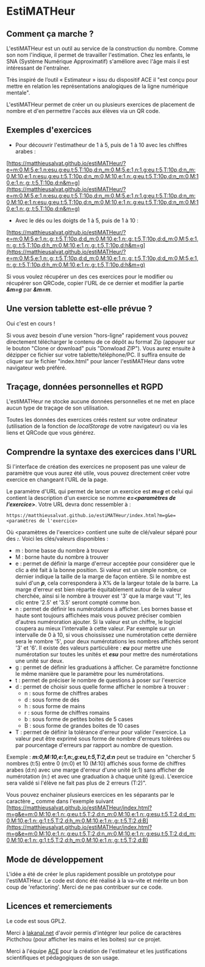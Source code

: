 # EstiMATHeur

## Comment ça marche ?

L'estiMATHeur est un outil au service de la construction du nombre. Comme son nom l'indique, il permet de travailler l'estimation. Chez les enfants, le SNA (Système Numérique Approximatif) s'améliore avec l'âge mais il est intéressant de l'entraîner.

Très inspiré de l’outil « Estimateur » issu du dispositif ACE il "est conçu pour mettre en relation les représentations analogiques de la ligne numérique mentale".

L'estiMATHeur permet de créer un ou plusieurs exercices de placement de nombre et d'en permettre l'accès aux élèves via un QR code.


## Exemples d'exercices

- Pour découvrir l'estimatheur de 1 à  5, puis de 1 à  10 avec les chiffres arabes :

[https://matthieusalvat.github.io/estiMATHeur/?e=m:0,M:5,e:1,n:esu,g:eu,t:5,T:10p,d:n_m:0,M:5,e:1,n:1,g:eu,t:5,T:10p,d:n_m:0,M:10,e:1,n:esu,g:eu,t:5,T:10p,d:n_m:0,M:10,e:1,n:,g:eu,t:5,T:10p,d:n_m:0,M:10,e:1,n:,g:,t:5,T:10p,d:n&m=g](https://matthieusalvat.github.io/estiMATHeur/?e=m:0,M:5,e:1,n:esu,g:eu,t:5,T:10p,d:n_m:0,M:5,e:1,n:1,g:eu,t:5,T:10p,d:n_m:0,M:10,e:1,n:esu,g:eu,t:5,T:10p,d:n_m:0,M:10,e:1,n:,g:eu,t:5,T:10p,d:n_m:0,M:10,e:1,n:,g:,t:5,T:10p,d:n&m=g)

- Avec le dés ou les doigts de 1 à  5, puis de 1 à  10 :

[https://matthieusalvat.github.io/estiMATHeur/?e=m:0,M:5,e:1,n:,g:,t:5,T:10p,d:d_m:0,M:10,e:1,n:,g:,t:5,T:10p,d:d_m:0,M:5,e:1,n:,g:,t:5,T:10p,d:h_m:0,M:10,e:1,n:,g:,t:5,T:10p,d:h&m=g](https://matthieusalvat.github.io/estiMATHeur/?e=m:0,M:5,e:1,n:,g:,t:5,T:10p,d:d_m:0,M:10,e:1,n:,g:,t:5,T:10p,d:d_m:0,M:5,e:1,n:,g:,t:5,T:10p,d:h_m:0,M:10,e:1,n:,g:,t:5,T:10p,d:h&m=g)

Si vous voulez récupérer un des ces exercices pour le modifier ou récupérer son QRCode, copier l'URL de ce dernier et modifier la partie ***&m=g*** par ***&m=m***.

## Une version tablette est-elle prévue ?

Oui c'est en cours !

Si vous avez besoin d'une version "hors-ligne" rapidement vous pouvez directement télécharger le contenu de ce dépôt au format Zip (appuyer sur le bouton "Clone or download" puis "Donwload ZIP"). Vous aurez ensuite à dézipper ce fichier sur votre tablette/téléphone/PC. Il suffira ensuite de cliquer sur le fichier "index.html" pour lancer l'estiMATHeur dans votre navigateur web préféré. 

## Traçage, données personnelles et RGPD

L'estiMATHeur ne stocke aucune données personnelles et ne met en place aucun type de traçage de son utilisation.

Toutes les données des exercices créés restent sur votre ordinateur (utilisation de la fonction de *localStorage* de votre navigateur) ou via les liens et QRCode que vous générez.

## Comprendre la syntaxe des exercices dans l'URL

Si l'interface de création des exercices ne proposent pas une valeur de paramètre que vous aurez été utile, vous pouvez directement créer votre exercice en changeant l'URL de la page.

Le paramètre d'URL qui permet de lancer un exercice est ***m=g*** et celui qui contient la description d'un exercice se nomme ***e=&lt;paramètres de l'exercice&gt;***. Votre URL devra donc ressembler à :
```
https://matthieusalvat.github.io/estiMATHeur/index.html?m=g&e=<paramètres de l'exercice>
```

Où &lt;paramètres de l'exercice&gt; contient une suite de clé/valeur séparé pour des ***:***. Voici les clés/valeurs disponibles :
- m : borne basse du nombre à trouver
- M : borne haute du nombre à trouver
- e : permet de définir la marge d'erreur acceptée pour considérer que le clic a été fait à la bonne position. Si valeur est un simple nombre, ce dernier indique la taille de la marge de façon entière. Si le nombre est suivi d'un ***p***, cela correspondera à X% de la largeur totale de la barre. La marge d'erreur est bien répartie équitablement autour de la valeur cherchée, ainsi si le nombre à trouver est '3' que la marge vaut '1', les clic entre '2.5' et '3.5' seront compté comme bon.
- n : permet de définir les numérotations à afficher. Les bornes basse et haute sont toujours affichées mais vous pouvez préciser combien d'autres numéroration ajouter. Si la valeur est un chiffre, le logiciel coupera au mieux l'intervalle à cette valeur. Par exemple sur un intervalle de 0 à 10, si vous choississez une numérotation cette dernière sera le nombre '5', pour deux numérotations les nombres affichés seront '3' et '6'. Il existe des valeurs particulière : ***eu*** pour mettre une numérotation sur toutes les unités et ***esu*** pour mettre des numérotations une unité sur deux.
- g : permet de définir les graduations  à afficher. Ce paramètre fonctionne le même manière que le paramètre pour les numérotations.
- t : permet de préciser le nombre de questions à poser sur l'exercice
- d : permet de choisir sous quelle forme afficher le nombre à trouver :
  - n : sous forme de chiffres arabes
  - d : sous forme de dés
  - h : sous forme de mains
  - r : sous forme de chiffres romains
  - b : sous forme de petites boites de 5 cases
  - B : sous forme de grandes boites de 10 cases
- T : permet de définir la tolérance d'erreur pour valider l'exercice. La valeur peut être exprimé sous forme de nombre d'erreurs tolérées ou par pourcentage d'erreurs par rapport au nombre de question.

Exemple : ***m:0,M:10,e:1,n:,g:eu,t:5,T:2,d:n*** peut se traduire en "chercher 5 nombres (t:5) entre 0 (m:0) et 10 (M:10) affichés sous forme de chiffres arabes (d:n) avec une marge d'erreur d'une unité (e:1) sans afficher de numérotation (n:) et avec une graduation à chaque unité (g:eu). L'exercice sera validé si l'élève ne fait pas plus de 2 erreurs (T:2)".

Vous pouvez enchainer plusieurs exercices en les séparants par le caractère ***_*** comme dans l'exemple suivant
[https://matthieusalvat.github.io/estiMATHeur/index.html?m=g&e=m:0,M:10,e:1,n:,g:eu,t:5,T:2,d:n_m:0,M:10,e:1,n:,g:esu,t:5,T:2,d:d_m:0,M:10,e:1,n:,g:1,t:5,T:2,d:h_m:0,M:10,e:1,n:,g:,t:5,T:2,d:B](https://matthieusalvat.github.io/estiMATHeur/index.html?m=g&e=m:0,M:10,e:1,n:,g:eu,t:5,T:2,d:n_m:0,M:10,e:1,n:,g:esu,t:5,T:2,d:d_m:0,M:10,e:1,n:,g:1,t:5,T:2,d:h_m:0,M:10,e:1,n:,g:,t:5,T:2,d:B)

## Mode de développement

L'idée a été de créer le plus rapidement possible un prototype pour l'estiMATHeur. Le code est donc été réalisé à la va-vite et mérite un bon coup de 'refactoring'. Merci de ne pas contribuer sur ce code.

## Licences et remerciements

Le code est sous GPL2.

Merci à [lakanal.net](https://lakanal.net/aide/pictchou.htm) d'avoir permis d'intégrer leur police de caractères Picthchou (pour afficher les mains et les boites) sur ce projet.

Merci à l'équipe [ACE](http://blog.espe-bretagne.fr/ace/) pour la création de l'estimateur et les justifications scientifiques et pédagogiques de son usage.
